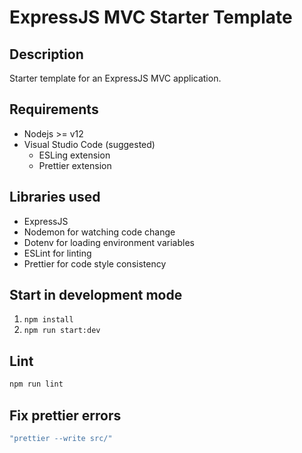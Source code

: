 # ExpressJS MVC Starter Template

## Description

Starter template for an ExpressJS MVC application.

## Requirements

- Nodejs >= v12
- Visual Studio Code (suggested)
  - ESLing extension
  - Prettier extension

## Libraries used

- ExpressJS
- Nodemon for watching code change
- Dotenv for loading environment variables
- ESLint for linting
- Prettier for code style consistency

## Start in development mode

1. `npm install`
2. `npm run start:dev`

## Lint

```sh
npm run lint
```

## Fix prettier errors

```sh
"prettier --write src/"
```
